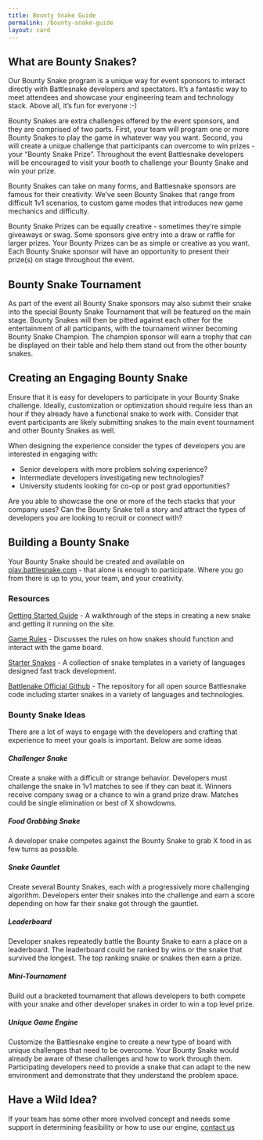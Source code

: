 ```yaml
---
title: Bounty Snake Guide
permalink: /bounty-snake-guide
layout: card
---
```


## What are Bounty Snakes?

Our Bounty Snake program is a unique way for event sponsors to interact directly with Battlesnake developers and spectators. It’s a fantastic way to meet attendees and showcase your engineering team and technology stack. Above all, it’s fun for everyone :-) 

Bounty Snakes are extra challenges offered by the event sponsors, and they are comprised of two parts. First, your team will program one or more Bounty Snakes to play the game in whatever way you want. Second, you will create a unique challenge that participants can overcome to win prizes - your “Bounty Snake Prize”. Throughout the event Battlesnake developers will be encouraged to visit your booth to challenge your Bounty Snake and win your prize.
 
Bounty Snakes can take on many forms, and Battlesnake sponsors are famous for their creativity. We’ve seen Bounty Snakes that range from difficult 1v1 scenarios, to custom game modes that introduces new game mechanics and difficulty.

Bounty Snake Prizes can be equally creative - sometimes they’re simple giveaways or swag. Some sponsors give entry into a draw or raffle for larger prizes. Your Bounty Prizes can be as simple or creative as you want. Each Bounty Snake sponsor will have an opportunity to present their prize(s) on stage throughout the event.

## Bounty Snake Tournament

As part of the event all Bounty Snake sponsors may also submit their snake into the special Bounty Snake Tournament that will be featured on the main stage. Bounty Snakes will then be pitted against each other for the entertainment of all participants, with the tournament winner becoming Bounty Snake Champion. The champion sponsor will earn a trophy that can be displayed on their table and help them stand out from the other bounty snakes.

   

## Creating an Engaging Bounty Snake

Ensure that it is easy for developers to participate in your Bounty Snake challenge. Ideally, customization or optimization should require less than an hour if they already have a functional snake to work with. Consider that event participants are likely submitting snakes to the main event tournament and other Bounty Snakes as well.

When designing the experience consider the types of developers you are interested in engaging with:
-   Senior developers with more problem solving experience?
-   Intermediate developers investigating new technologies?
-   University students looking for co-op or post grad opportunities?

Are you able to showcase the one or more of the tech stacks that your company uses? Can the Bounty Snake tell a story and attract the types of developers you are looking to recruit or connect with?

## Building a Bounty Snake

Your Bounty Snake should be created and available on [play.battlesnake.com](http://play.battlesnake.com/) - that alone is enough to participate. Where you go from there is up to you, your team, and your creativity.

### Resources

[Getting Started Guide]([https://docs.battlesnake.com/](https://docs.battlesnake.com/)) - A walkthrough of the steps in creating a new snake and getting it running on the site.

[Game Rules]([https://docs.battlesnake.com/rules](https://docs.battlesnake.com/rules)) - Discusses the rules on how snakes should function and interact with the game board.

[Starter Snakes]([https://docs.battlesnake.com/starter-snakes](https://docs.battlesnake.com/starter-snakes)) - A collection of snake templates in a variety of languages designed fast track development.

[Battlenake Official Github]([https://github.com/battlesnakeofficial](https://github.com/battlesnakeofficial)) - The repository for all open source Battlesnake code including starter snakes in a variety of languages and technologies.

### Bounty Snake Ideas

There are a lot of ways to engage with the developers and crafting that experience to meet your goals is important. Below are some ideas

##### _Challenger Snake_
Create a snake with a difficult or strange behavior. Developers must challenge the snake in 1v1 matches to see if they can beat it. Winners receive company swag or a chance to win a grand prize draw. Matches could be single elimination or best of X showdowns.

##### _Food Grabbing Snake_
A developer snake competes against the Bounty Snake to grab X food in as few turns as possible.

##### _Snake Gauntlet_
Create several Bounty Snakes, each with a progressively more challenging algorithm. Developers enter their snakes into the challenge and earn a score depending on how far their snake got through the gauntlet.

##### _Leaderboard_
Developer snakes repeatedly battle the Bounty Snake to earn a place on a leaderboard. The leaderboard could be ranked by wins or the snake that survived the longest. The top ranking snake or snakes then earn a prize.

##### _Mini-Tournament_
Build out a bracketed tournament that allows developers to both compete with your snake and other developer snakes in order to win a top level prize.

##### _Unique Game Engine_
Customize the Battlesnake engine to create a new type of board with unique challenges that need to be overcome. Your Bounty Snake would already be aware of these challenges and how to work through them. Participating developers need to provide a snake that can adapt to the new environment and demonstrate that they understand the problem space.

## Have a Wild Idea?
If your team has some other more involved concept and needs some support in determining feasibility or how to use our engine, [contact us](mailto:us@battlesnake.com)

